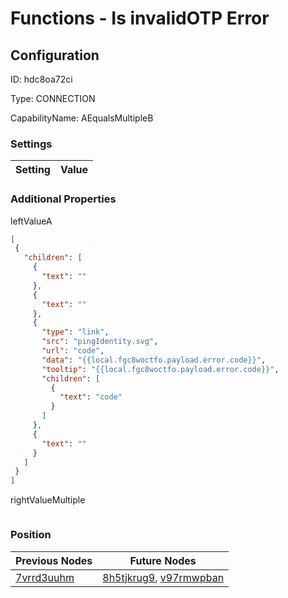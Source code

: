 # Functions - Is invalidOTP Error
## Configuration
ID:  hdc8oa72ci

Type: CONNECTION 

CapabilityName: AEqualsMultipleB

### Settings
| Setting | Value  |
| :------------------------ | ---------------------------------------- |
 




### Additional Properties
leftValueA
 ```json 
[
  {
    "children": [
      {
        "text": ""
      },
      {
        "text": ""
      },
      {
        "type": "link",
        "src": "pingIdentity.svg",
        "url": "code",
        "data": "{{local.fgc8woctfo.payload.error.code}}",
        "tooltip": "{{local.fgc8woctfo.payload.error.code}}",
        "children": [
          {
            "text": "code"
          }
        ]
      },
      {
        "text": ""
      }
    ]
  }
]
```


rightValueMultiple
 ```json 

```




### Position
| Previous Nodes | Future Nodes |
| :------------- | ------------ |
| [7vrrd3uuhm](./7vrrd3uuhm.md) | [8h5tjkrug9](./8h5tjkrug9.md), [v97rmwpban](./v97rmwpban.md) |